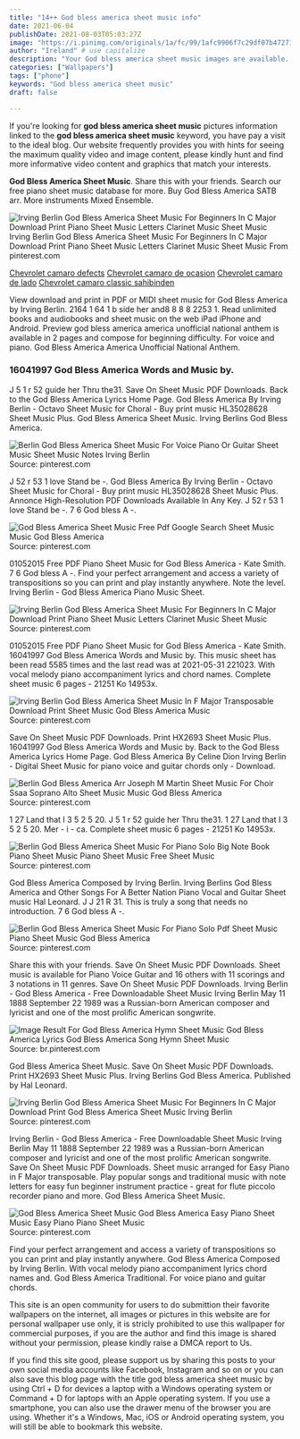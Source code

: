 ```yaml
---
title: "14++ God bless america sheet music info"
date: 2021-06-04
publishDate: 2021-08-03T05:03:27Z
image: "https://i.pinimg.com/originals/1a/fc/99/1afc9906f7c29df07b472719216ebfee.jpg"
author: "Ireland" # use capitalize
description: "Your God bless america sheet music images are available. God bless america sheet music are a topic that is being searched for and liked by netizens today. You can Get the God bless america sheet music files here. Find and Download all free photos."
categories: ["Wallpapers"]
tags: ["phone"]
keywords: "God bless america sheet music"
draft: false

---
```


If you're looking for **god bless america sheet music** pictures information linked to the **god bless america sheet music** keyword, you have pay a visit to the ideal  blog.  Our website frequently  provides you with  hints  for seeing  the maximum  quality video and image  content, please kindly hunt and find more informative video content and graphics  that match your interests.

**God Bless America Sheet Music**. Share this with your friends. Search our free piano sheet music database for more. Buy God Bless America SATB arr. More instruments Mixed Ensemble.

![Irving Berlin God Bless America Sheet Music For Beginners In C Major Download Print Piano Sheet Music Letters Clarinet Music Sheet Music](https://i.pinimg.com/originals/e4/ec/0d/e4ec0da2f896f4a6eae788c981547d06.gif "Irving Berlin God Bless America Sheet Music For Beginners In C Major Download Print Piano Sheet Music Letters Clarinet Music Sheet Music")
Irving Berlin God Bless America Sheet Music For Beginners In C Major Download Print Piano Sheet Music Letters Clarinet Music Sheet Music From pinterest.com

[Chevrolet camaro defects](/chevrolet-camaro-defects/)
[Chevrolet camaro de ocasion](/chevrolet-camaro-de-ocasion/)
[Chevrolet camaro de lado](/chevrolet-camaro-de-lado/)
[Chevrolet camaro classic sahibinden](/chevrolet-camaro-classic-sahibinden/)

View download and print in PDF or MIDI sheet music for God Bless America by Irving Berlin. 2164 1 64 1 b side her and8 8 8 8 2253 1. Read unlimited books and audiobooks and sheet music on the web iPad iPhone and Android. Preview god bless america america unofficial national anthem is available in 2 pages and compose for beginning difficulty. For voice and piano. God Bless America America Unofficial National Anthem.

### 16041997 God Bless America Words and Music by.

J 5 1 r 52 guide her Thru the31. Save On Sheet Music PDF Downloads. Back to the God Bless America Lyrics Home Page. God Bless America By Irving Berlin - Octavo Sheet Music for Choral - Buy print music HL35028628 Sheet Music Plus. God Bless America Sheet Music. Irving Berlins God Bless America.


![Berlin God Bless America Sheet Music For Voice Piano Or Guitar Sheet Music Sheet Music Notes Irving Berlin](https://i.pinimg.com/originals/de/55/c2/de55c242b8b79ce33d3e2ee4f0e689e3.png "Berlin God Bless America Sheet Music For Voice Piano Or Guitar Sheet Music Sheet Music Notes Irving Berlin")
Source: pinterest.com

J 52 r 53 1 love Stand be -. God Bless America By Irving Berlin - Octavo Sheet Music for Choral - Buy print music HL35028628 Sheet Music Plus. Annonce High-Resolution PDF Downloads Available In Any Key. J 52 r 53 1 love Stand be -. 7 6 God bless A -.

![God Bless America Sheet Music Free Pdf Google Search Sheet Music Music God Bless America](https://i.pinimg.com/474x/cb/5a/7e/cb5a7e2e4861420102da9dc0bd5fe6a1.jpg "God Bless America Sheet Music Free Pdf Google Search Sheet Music Music God Bless America")
Source: pinterest.com

01052015 Free PDF Piano Sheet Music for God Bless America - Kate Smith. 7 6 God bless A -. Find your perfect arrangement and access a variety of transpositions so you can print and play instantly anywhere. Note the level. Irving Berlin - God Bless America Piano Music Sheet.

![Irving Berlin God Bless America Sheet Music For Beginners In C Major Download Print Piano Sheet Music Letters Clarinet Music Sheet Music](https://i.pinimg.com/originals/e4/ec/0d/e4ec0da2f896f4a6eae788c981547d06.gif "Irving Berlin God Bless America Sheet Music For Beginners In C Major Download Print Piano Sheet Music Letters Clarinet Music Sheet Music")
Source: pinterest.com

01052015 Free PDF Piano Sheet Music for God Bless America - Kate Smith. 16041997 God Bless America Words and Music by. This music sheet has been read 5585 times and the last read was at 2021-05-31 221023. With vocal melody piano accompaniment lyrics and chord names. Complete sheet music 6 pages - 21251 Ko 14953x.

![Irving Berlin God Bless America Sheet Music In F Major Transposable Download Print Sheet Music God Bless America Music](https://i.pinimg.com/originals/8b/06/70/8b06704674f45770fdac495bc63765b4.gif "Irving Berlin God Bless America Sheet Music In F Major Transposable Download Print Sheet Music God Bless America Music")
Source: pinterest.com

Save On Sheet Music PDF Downloads. Print HX2693 Sheet Music Plus. 16041997 God Bless America Words and Music by. Back to the God Bless America Lyrics Home Page. God Bless America By Celine Dion Irving Berlin - Digital Sheet Music for piano voice and guitar chords only - Download.

![Berlin God Bless America Arr Joseph M Martin Sheet Music For Choir Ssaa Soprano Alto Sheet Music Music God Bless America](https://i.pinimg.com/originals/bf/ea/4d/bfea4de8911c9a861f873ea966c5a4d0.png "Berlin God Bless America Arr Joseph M Martin Sheet Music For Choir Ssaa Soprano Alto Sheet Music Music God Bless America")
Source: pinterest.com

1 27 Land that I 3 5 2 5 20. J 5 1 r 52 guide her Thru the31. 1 27 Land that I 3 5 2 5 20. Mer - i - ca. Complete sheet music 6 pages - 21251 Ko 14953x.

![Berlin God Bless America Sheet Music For Piano Solo Big Note Book Piano Sheet Music Piano Sheet Music Free Sheet Music](https://i.pinimg.com/originals/b5/6e/f2/b56ef2d6c52c6a09971b9cf8993974b1.png "Berlin God Bless America Sheet Music For Piano Solo Big Note Book Piano Sheet Music Piano Sheet Music Free Sheet Music")
Source: pinterest.com

God Bless America Composed by Irving Berlin. Irving Berlins God Bless America and Other Songs For A Better Nation Piano Vocal and Guitar Sheet music Hal Leonard. J J 21 R 31. This is truly a song that needs no introduction. 7 6 God bless A -.

![Berlin God Bless America Sheet Music For Piano Solo Pdf Sheet Music Piano Sheet Music God Bless America](https://i.pinimg.com/originals/a6/b5/38/a6b5381f705ef3e8da2d5e1ea2172c34.png "Berlin God Bless America Sheet Music For Piano Solo Pdf Sheet Music Piano Sheet Music God Bless America")
Source: pinterest.com

Share this with your friends. Save On Sheet Music PDF Downloads. Sheet music is available for Piano Voice Guitar and 16 others with 11 scorings and 3 notations in 11 genres. Save On Sheet Music PDF Downloads. Irving Berlin - God Bless America - Free Downloadable Sheet Music Irving Berlin May 11 1888 September 22 1989 was a Russian-born American composer and lyricist and one of the most prolific American songwrite.

![Image Result For God Bless America Hymn Sheet Music God Bless America Lyrics God Bless America Song Hymn Sheet Music](https://i.pinimg.com/originals/25/c7/dd/25c7dd6dc160039caf07c55cc248eccf.jpg "Image Result For God Bless America Hymn Sheet Music God Bless America Lyrics God Bless America Song Hymn Sheet Music")
Source: br.pinterest.com

God Bless America Sheet Music. Save On Sheet Music PDF Downloads. Print HX2693 Sheet Music Plus. Irving Berlins God Bless America. Published by Hal Leonard.

![Irving Berlin God Bless America Sheet Music For Beginners In C Major Download Print God Bless America Sheet Music Irving Berlin](https://i.pinimg.com/originals/39/92/9b/39929b1fb7cb75a5640abd0eb748e40c.gif "Irving Berlin God Bless America Sheet Music For Beginners In C Major Download Print God Bless America Sheet Music Irving Berlin")
Source: pinterest.com

Irving Berlin - God Bless America - Free Downloadable Sheet Music Irving Berlin May 11 1888 September 22 1989 was a Russian-born American composer and lyricist and one of the most prolific American songwrite. Save On Sheet Music PDF Downloads. Sheet music arranged for Easy Piano in F Major transposable. Play popular songs and traditional music with note letters for easy fun beginner instrument practice - great for flute piccolo recorder piano and more. God Bless America Sheet Music.

![God Bless America Sheet Music God Bless America Easy Piano Sheet Music Easy Piano Piano Sheet Music](https://i.pinimg.com/originals/1a/fc/99/1afc9906f7c29df07b472719216ebfee.jpg "God Bless America Sheet Music God Bless America Easy Piano Sheet Music Easy Piano Piano Sheet Music")
Source: pinterest.com

Find your perfect arrangement and access a variety of transpositions so you can print and play instantly anywhere. God Bless America Composed by Irving Berlin. With vocal melody piano accompaniment lyrics chord names and. God Bless America Traditional. For voice piano and guitar chords.

This site is an open community for users to do submittion their favorite wallpapers on the internet, all images or pictures in this website are for personal wallpaper use only, it is stricly prohibited to use this wallpaper for commercial purposes, if you are the author and find this image is shared without your permission, please kindly raise a DMCA report to Us.

If you find this site good, please support us by sharing this posts to your own social media accounts like Facebook, Instagram and so on or you can also save this blog page with the title god bless america sheet music by using Ctrl + D for devices a laptop with a Windows operating system or Command + D for laptops with an Apple operating system. If you use a smartphone, you can also use the drawer menu of the browser you are using. Whether it's a Windows, Mac, iOS or Android operating system, you will still be able to bookmark this website.
